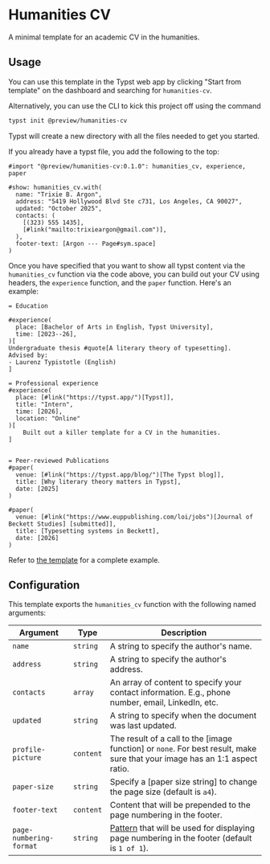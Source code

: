 # Humanities CV 

A minimal template for an academic CV in the humanities. 

## Usage

You can use this template in the Typst web app by clicking "Start from template" on the
dashboard and searching for `humanities-cv`.

Alternatively, you can use the CLI to kick this project off using the command

```sh
typst init @preview/humanities-cv
```

Typst will create a new directory with all the files needed to get you started.

If you already have a typst file, you add the following to the top:

```typst
#import "@preview/humanities-cv:0.1.0": humanities_cv, experience, paper

#show: humanities_cv.with(
  name: "Trixie B. Argon",
  address: "5419 Hollywood Blvd Ste c731, Los Angeles, CA 90027",
  updated: "October 2025",
  contacts: (
    [(323) 555 1435],
    [#link("mailto:trixieargon@gmail.com")],
  ),
  footer-text: [Argon --- Page#sym.space]
)
```


Once you have specified that you want to show all typst content via the `humanities_cv` function via the code above, you can build out your CV using headers, the `experience` function, and the `paper` function.
Here's an example:

```typst
= Education

#experience(
  place: [Bachelor of Arts in English, Typst University],
  time: [2023--26],
)[
Undergraduate thesis #quote[A literary theory of typesetting].
Advised by:
- Laurenz Typistotle (English)
]

= Professional experience 
#experience(
  place: [#link("https://typst.app/")[Typst]],
  title: "Intern",
  time: [2026],
  location: "Online"
)[
    Built out a killer template for a CV in the humanities.
]


= Peer-reviewed Publications
#paper(
  venue: [#link("https://typst.app/blog/")[The Typst blog]],
  title: [Why literary theory matters in Typst], 
  date: [2025] 
)

#paper(
  venue: [#link("https://www.euppublishing.com/loi/jobs")[Journal of Beckett Studies] [submitted]],
  title: [Typesetting systems in Beckett],
  date: [2026]
)
```

Refer to [the template](./template/main.typ) for a complete example.


## Configuration

This template exports the `humanities_cv` function with the following named arguments:

| Argument | Type | Description |
| --- | --- | --- |
| `name` | `string` | A string to specify the author's name.  |
| `address` | `string` | A string to specify the author's address. |
| `contacts` | `array` | An array of content to specify your contact information. E.g., phone number, email, LinkedIn, etc. |
| `updated` | `string` | A string to specify when the document was last updated. |
| `profile-picture` | `content` | The result of a call to the [image function] or `none`. For best result, make sure that your image has an 1:1 aspect ratio. |
| `paper-size` | `string` | Specify a [paper size string] to change the page size (default is `a4`). |
| `footer-text` | `content` | Content that will be prepended to the page numbering in the footer. |
| `page-numbering-format` | `string` | [Pattern](https://typst.app/docs/reference/model/numbering/#parameters-numbering) that will be used for displaying page numbering in the footer (default is `1 of 1`). |

